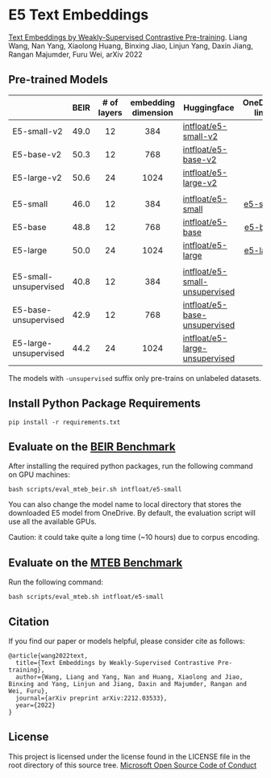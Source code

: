 # E5 Text Embeddings

[Text Embeddings by Weakly-Supervised Contrastive Pre-training](https://arxiv.org/pdf/2212.03533.pdf).
Liang Wang, Nan Yang, Xiaolong Huang, Binxing Jiao, Linjun Yang, Daxin Jiang, Rangan Majumder, Furu Wei, arXiv 2022

## Pre-trained Models

|                       | BEIR | # of layers | embedding dimension | Huggingface                                                                             |                              OneDrive link                               |
|-----------------------|------|:-----------:|:-------------------:|-----------------------------------------------------------------------------------------|:------------------------------------------------------------------------:|
| E5-small-v2           | 49.0 |     12      |         384         | [intfloat/e5-small-v2](https://huggingface.co/intfloat/e5-small-v2)                     |                                                                          |
| E5-base-v2            | 50.3 |     12      |         768         | [intfloat/e5-base-v2](https://huggingface.co/intfloat/e5-base-v2)                       |                                                                          |
| E5-large-v2           | 50.6 |     24      |        1024         | [intfloat/e5-large-v2](https://huggingface.co/intfloat/e5-large-v2)                     |                                                                          |
|                       |      |             |                     |                                                                                         |                                                                          |
| E5-small              | 46.0 |     12      |         384         | [intfloat/e5-small](https://huggingface.co/intfloat/e5-small)                           |  [e5-small](https://1drv.ms/u/s!Ap3CZfrY6o7cgSRb_1wwJ2sxw34f?e=32vp1D)   |
| E5-base               | 48.8 |     12      |         768         | [intfloat/e5-base](https://huggingface.co/intfloat/e5-base)                             |   [e5-base](https://1drv.ms/u/s!Ap3CZfrY6o7cgSbGDfaT56j1Wf0Q?e=huiOWd)   |
| E5-large              | 50.0 |     24      |        1024         | [intfloat/e5-large](https://huggingface.co/intfloat/e5-large)                           |  [e5-large](https://1drv.ms/u/s!Ap3CZfrY6o7cgSUQ-UWcZxBO1Sig?e=Tg30wc)   |
|                       |      |             |                     |                                                                                         |                                                                          |
| E5-small-unsupervised | 40.8 |     12      |         384         | [intfloat/e5-small-unsupervised](https://huggingface.co/intfloat/e5-small-unsupervised) |     |
| E5-base-unsupervised  | 42.9 |     12      |         768         | [intfloat/e5-base-unsupervised](https://huggingface.co/intfloat/e5-base-unsupervised)   |      |
| E5-large-unsupervised | 44.2 |     24      |        1024         | [intfloat/e5-large-unsupervised](https://huggingface.co/intfloat/e5-large-unsupervised) |     |

The models with `-unsupervised` suffix only pre-trains on unlabeled datasets.

## Install Python Package Requirements

```shell
pip install -r requirements.txt
```

## Evaluate on the [BEIR Benchmark](https://arxiv.org/abs/2104.08663)

After installing the required python packages,
run the following command on GPU machines:

```shell
bash scripts/eval_mteb_beir.sh intfloat/e5-small
```

You can also change the model name to local directory that stores the downloaded E5 model from OneDrive.
By default,
the evaluation script will use all the available GPUs.

Caution: it could take quite a long time (~10 hours) due to corpus encoding.

## Evaluate on the [MTEB Benchmark](https://arxiv.org/abs/2210.07316)

Run the following command:

```shell
bash scripts/eval_mteb.sh intfloat/e5-small
```

## Citation

If you find our paper or models helpful, please consider cite as follows:

```
@article{wang2022text,
  title={Text Embeddings by Weakly-Supervised Contrastive Pre-training},
  author={Wang, Liang and Yang, Nan and Huang, Xiaolong and Jiao, Binxing and Yang, Linjun and Jiang, Daxin and Majumder, Rangan and Wei, Furu},
  journal={arXiv preprint arXiv:2212.03533},
  year={2022}
}
```

## License

This project is licensed under the license found in the LICENSE file in the root directory of this source tree.
[Microsoft Open Source Code of Conduct](https://opensource.microsoft.com/codeofconduct)
